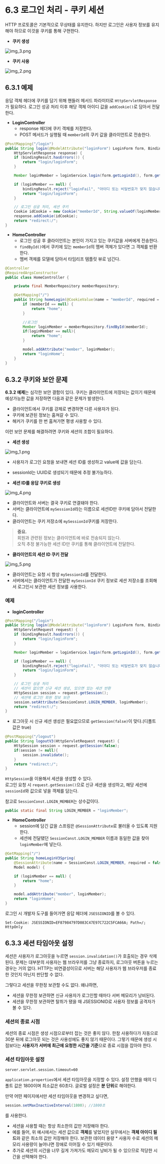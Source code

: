 # 6.3 로그인 처리 - 쿠키 세션

HTTP 프로토콜은 기본적으로 무상태를 유지한다.
하지만 로그인은 사용자 정보를 유지해야 하므로 이것을 쿠키를 통해 구현한다.

- **쿠키 생성**

![img_3.png](image/img_3.png)

- **쿠키 사용**

![img_2.png](image/img_2.png)

## 6.3.1 예제

응답 객체 헤더에 쿠키를 담기 위해 핸들러 메서드 파라미터로 `HttpServletResponse`가 필요하다.
로그인 성공 처리 이후 해당 객체 아이디 값을 `addCookie()`로 담아서 전달한다.

- **LoginController**
  - response 헤더에 쿠키 객체를 저장한다.
  - POST 메서드가 실행될 때 `memberId`의 쿠키 값을 클라이언트로 전송한다.
```java
@PostMapping("/login")
public String login(@ModelAttribute("loginForm") LoginForm form, BindingResult bindingResult,
    HttpServletResponse response) {
    if (bindingResult.hasErrors()) {
        return "login/loginForm";
    }

    Member loginMember = loginService.login(form.getLoginId(), form.getPassword());

    if (loginMember == null) {
        bindingResult.reject("loginFail", "아이디 또는 비밀번호가 맞지 않습니다.");
        return "login/loginForm";
    }

    // 로그인 성공 처리, 세션 쿠키
    Cookie idCookie = new Cookie("memberId", String.valueOf(loginMember.getId()));
    response.addCookie(idCookie);
    return "redirect:/";
}
```

- **HomeController**
  - 로그인 성공 후 클라이언트는 본인이 가지고 있는 쿠키값을 서버에게 전송한다.
  - `findById()`에서 쿠키에 있는 `memberId`의 멤버 객체가 있다면 그 객체를 반환한다.
  - 멤버 객체를 모델에 담아서 타임리프 템플릿 뷰로 넘긴다.
```java
@Controller
@RequiredArgsConstructor
public class HomeController {

	private final MemberRepository memberRepository;

    @GetMapping("/")
    public String homeLogin(@CookieValue(name = "memberId", required = false) Long memberId, Model model){
		if (memberId == null) {
			return "home";
		}

		//로그인
		Member loginMember = memberRepository.findById(memberId);
		if(loginMember == null){
			return "home";
		}

		model.addAttribute("member", loginMember);
		return "loginHome";
	}
}
```

## 6.3.2 쿠키와 보안 문제

**6.3.2 예제**는 심각한 보안 결함이 있다.
쿠키는 클라이언트에 저장되는 값이기 때문에 예상가능한 값을 저장하면 다음과 같은 문제가 발생한다.

- 클라이언트에서 쿠키를 강제로 변경하면 다른 사용자가 된다.
- 쿠키에 보관된 정보는 훔쳐갈 수 있다.
- 해커가 쿠키를 한 번 훔쳐가면 평생 사용할 수 있다.

이런 보안 문제를 해결하려면 쿠키와 세션의 조합이 필요하다.

- **세션 생성**

![img_1.png](image/img_1.png)

- 사용자가 로그인 요청을 보내면 세션 ID를 생성하고 value에 값을 담는다.
- sessionId는 UUID로 생성되기 때문에 추정 불가능하다.

- **세션 ID를 응답 쿠키로 생성**

![img_4.png](image/img_4.png)

- 클라이언트와 서버는 결국 쿠키로 연결돼야 한다.
- 서버는 클라이언트에 `mySessionId`라는 이름으로 세션ID만 쿠키에 담아서 전달한다.
- 클라이언트는 쿠키 저장소에 `mySessionId`쿠키를 저장한다.

> **중요.**  
> 회원과 관련된 정보는 클라이언트에 바로 전송되지 않는다.  
> 오직 추정 불가능한 세션 ID만 쿠키를 통해 클라이언트에 전달한다.

- **클라이언트의 세션 ID 쿠키 전달**

![img_5.png](image/img_5.png)


- 클라이언트는 요청 시 항상 `mySessionId`를 전달한다.
- 서버에서는 클라이언트가 전달한 `mySessionId` 쿠키 정보로 세션 저장소를 조회해서 로그인시 보관한 세션 정보를 사용한다.

### 예제

- **loginController**

```java
@PostMapping("/login")
public String login(@ModelAttribute("loginForm") LoginForm form, BindingResult bindingResult,
    HttpServletRequest request) {
    if (bindingResult.hasErrors()) {
        return "login/loginForm";
    }

    Member loginMember = loginService.login(form.getLoginId(), form.getPassword());

    if (loginMember == null) {
        bindingResult.reject("loginFail", "아이디 또는 비밀번호가 맞지 않습니다.");
        return "login/loginForm";
    }

    // 로그인 성공 처리
    // 세션이 없으면 신규 세션 생성, 있으면 있는 세션 반환
    HttpSession session = request.getSession();
    // 세션에 로그인 회원 정보 보관
    session.setAttribute(SessionConst.LOGIN_MEMBER, loginMember);
    return "redirect:/";
}
```

- 로그아웃 시 신규 세션 생성은 필요없으므로 `getSession(false)`이 맞다.(디폴트 값은 true)

```java
@PostMapping("/logout")
public String logoutV3(HttpServletRequest request) {
    HttpSession session = request.getSession(false);
    if(session != null){
        session.invalidate();
    }
    return "redirect:/";
}
```

`HttpSession`을 이용해서 세션을 생성할 수 있다.  
로그인 요청 시 `request.getSession()`으로 신규 세션을 생성하고,
해당 세션에 `sessionId`와 값으로 넣을 객체를 담는다.

참고로 `SessionConst.LOGIN_MEMBER`는 상수값이다.

```java
public static final String LOGIN_MEMBER = "loginMember";
```

- **HomeController**
  - session에 담긴 값을 스프링은 `@SessionAttribute`로 불러올 수 있도록 지원한다.
  - 세션에 전달됐던 `SessionConst.LOGIN_MEMBER` 이름과 동일한 값을 찾아 `loginMember`에 넣는다.

```java
@GetMapping("/")
public String homeLoginV3Spring(
    @SessionAttribute(name = SessionConst.LOGIN_MEMBER, required = false) Member loginMember,
    Model model) {

    if (loginMember == null) {
        return "home";
    }

    model.addAttribute("member", loginMember);
    return "loginHome";
}
```

로그인 시 개발자 도구를 들어가면 응답 헤더에 `JSESSIONID`를 볼 수 있다.

```text
Set-Cookie: JSESSIONID=EF87984797D083C47E97C722C5FCA66A; Path=/; HttpOnly
```

## 6.3.3 세션 타임아웃 설정

세션은 사용자가 로그아웃을 누르면 `session.invalidation()`가 호출되는 경우 삭제된다.
문제는 대부분의 사용자는 웹 브라우저를 그냥 종료하지, 로그아웃 버튼을 누르는 경우는 거의 없다.
HTTP는 비연결성이므로 서버는 해당 사용자가 웹 브라우저를 종료한 것인지 아닌지 판단할 수 없다.

그렇다고 세션을 무한정 보관할 수도 없다. 왜냐하면,

- 세션을 무한정 보관하면 신규 사용자가 로그인할 때마다 서버 메모리가 낭비된다.
- 세션을 무한정 보관하면 탈취가 됐을 때 JSESSIONID로 사용자 정보를 공격자가 볼 수 있다.

### 세션의 종료 시점

세션의 종료 시점은 생성 시점으로부터 잡는 것은 좋지 않다.
한참 사용하다가 자동으로 30분 뒤에 로그아웃 되는 것은 사용성에도 좋지 않기 때문이다.
그렇기 때문에 생성 시점보다는 **사용자가 서버에 최근에 요청한 시간을 기준**으로 종료 시점을 잡아야 한다.

### 세션 타임아웃 설정

```properties
server.servlet.session.timeout=60
```

`application.properties`에서 세션 타임아웃을 지정할 수 있다.
설정 안했을 때의 디폴트 값은 1800이며 최소값은 60초다. 글로벌 설정은 **분 단위**로 해야한다.

만약 어떤 페이지에서만 세션 타임아웃을 변경하고 싶다면,

```java
session.setMaxInactiveInterval(1800); //1800초
```

를 사용한다.

- 세션을 사용할 때는 항상 최소한의 값만 저장해야 한다.
- 예를 들어, 위 예시에서는 세션 값으로 **객체**를 넣었지만 실무에서는 **객체 아이디 필드**와 같은 최소의 값만 저장해야 한다.
보관한 데이터 용량 * 사용자 수로 세션의 메모리 사용량이 늘어나면 장애로 이어질 수 있기 때문이다.
- 추가로 세션의 시간을 너무 길게 가져가도 메모리 낭비가 될 수 있으므로 적당한 시간을 선택해야 한다.
